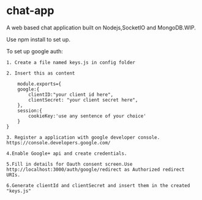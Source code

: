 # chat-app
A web based chat application built on Nodejs,SocketIO and MongoDB.WIP.

Use npm install to set up.

To set up google auth:

	1. Create a file named keys.js in config folder
	
	2. Insert this as content

		module.exports={
		google:{
			clientID:"your client id here",
	    	clientSecret: "your client secret here",
		},
		session:{
			cookieKey:'use any sentence of your choice'
		}
	}

	3. Register a application with google developer console. https://console.developers.google.com/
	
	4.Enable Google+ api and create credentials.

	5.Fill in details for Oauth consent screen.Use http://localhost:3000/auth/google/redirect as Authorized redirect URIs.

	6.Generate clientId and clientSecret and insert them in the created "keys.js"